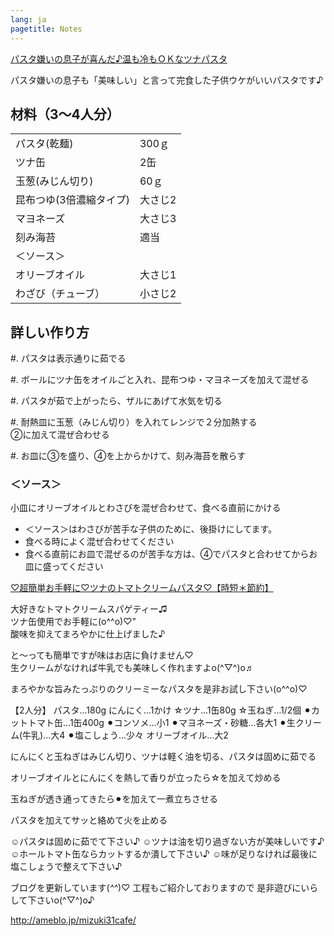 ```yaml
---
lang: ja
pagetitle: Notes
---
```


[パスタ嫌いの息子が喜んだ♪温も冷もＯＫなツナパスタ](http://pecolly.jp/user/photos_detail/5143686)

パスタ嫌いの息子も「美味しい」と言って完食した子供ウケがいいパスタです♪

## 材料（3～4人分）

|               |       |
|---------------|-------|
| パスタ(乾麺)  | 300ｇ |
| ツナ缶        | 2缶 |
| 玉葱(みじん切り) | 60ｇ |
| 昆布つゆ(3倍濃縮タイプ) | 大さじ2 |
| マヨネーズ | 大さじ3 |
| 刻み海苔 | 適当 |
| ＜ソース＞ | |
| オリーブオイル | 大さじ1 |
| わざび（チューブ） | 小さじ2 |


## 詳しい作り方

#. パスタは表示通りに茹でる
 
#. ボールにツナ缶をオイルごと入れ、昆布つゆ・マヨネーズを加えて混ぜる

#. パスタが茹で上がったら、ザルにあげて水気を切る

#. 耐熱皿に玉葱（みじん切り）を入れてレンジで２分加熱する \
   ②に加えて混ぜ合わせる

#. お皿に③を盛り、④を上からかけて、刻み海苔を散らす


### ＜ソース＞

小皿にオリーブオイルとわさびを混ぜ合わせて、食べる直前にかける


* ＜ソース＞はわさびが苦手な子供のために、後掛けにしてます。
* 食べる時によく混ぜ合わせてください
* 食べる直前にお皿で混ぜるのが苦手な方は、④でパスタと合わせてからお皿に盛ってください









[♡超簡単お手軽に♡ツナのトマトクリームパスタ♡【時短＊節約】](http://pecolly.jp/user/photos_detail/2550586?offset=1&offsetId=2550586&typeId=9&type=ingredient&)


大好きなトマトクリームスパゲティー♫  
ツナ缶使用でお手軽に(o^^o)♡"  
酸味を抑えてまろやかに仕上げました♪

と〜っても簡単ですが味はお店に負けません♡  
生クリームがなければ牛乳でも美味しく作れますよo(^▽^)o♬

まろやかな旨みたっぷりのクリーミーなパスタを是非お試し下さい(o^^o)♡





【2人分】
パスタ...180g
にんにく...1かけ
☆ツナ...1缶80g
☆玉ねぎ...1/2個
⚫︎カットトマト缶...1缶400g
⚫︎コンソメ...小1
⚫︎マヨネーズ・砂糖...各大1
⚫︎生クリーム(牛乳)...大4
⚫︎塩こしょう...少々
オリーブオイル...大2


にんにくと玉ねぎはみじん切り、ツナは軽く油を切る、パスタは固めに茹でる

オリーブオイルとにんにくを熱して香りが立ったら☆を加えて炒める

玉ねぎが透き通ってきたら⚫︎を加えて一煮立ちさせる

パスタを加えてサッと絡めて火を止める







☺︎パスタは固めに茹でて下さい♪
☺︎ツナは油を切り過ぎない方が美味しいです♪
☺︎ホールトマト缶ならカットするか潰して下さい♪
☺︎味が足りなければ最後に塩こしょうで整えて下さい♪


ブログを更新しています(*^^*)♡
工程もご紹介しておりますので
是非遊びにいらして下さいo(^▽^)o♪

http://ameblo.jp/mizuki31cafe/















